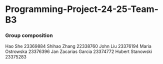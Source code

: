 # Programming-Project-24-25-Team-B3

### Group composition

Hao She 				23369884
Shihao Zhang 			22338760
John Liu 			    23376194
Maria Ostrowska 		23376396
Jan Zacarias Garcia 	23374772
Hubert Stanowski		23375283 